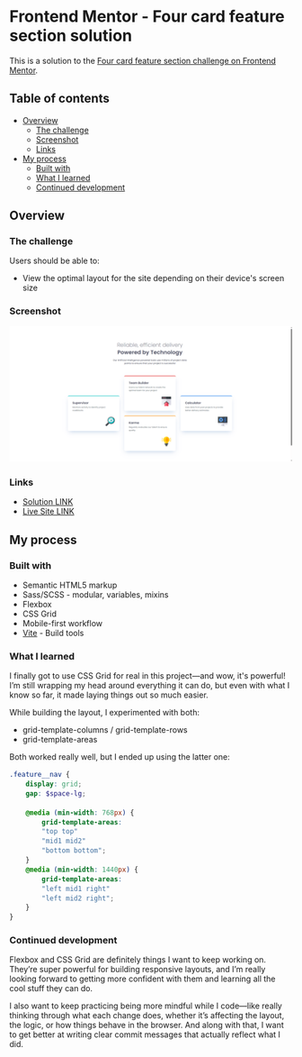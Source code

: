 # Frontend Mentor - Four card feature section solution

This is a solution to the [Four card feature section challenge on Frontend Mentor](https://www.frontendmentor.io/challenges/four-card-feature-section-weK1eFYK).
## Table of contents

- [Overview](#overview)
  - [The challenge](#the-challenge)
  - [Screenshot](#screenshot)
  - [Links](#links)
- [My process](#my-process)
  - [Built with](#built-with)
  - [What I learned](#what-i-learned)
  - [Continued development](#continued-development)

## Overview

### The challenge

Users should be able to:

- View the optimal layout for the site depending on their device's screen size

### Screenshot

![](./public/images/project%20screenshot.png)

### Links

- [Solution LINK](https://www.frontendmentor.io/solutions/responsive-four-card-feature-using-css-grid-fqj-eUcwaS)
- [Live Site LINK](https://networksentinel.github.io/Frontend-Mentor-Challenge---Four-card-feature-section/)

## My process

### Built with

- Semantic HTML5 markup
- Sass/SCSS - modular, variables, mixins
- Flexbox
- CSS Grid
- Mobile-first workflow
- [Vite](https://vite.dev/) - Build tools

### What I learned

I finally got to use CSS Grid for real in this project—and wow, it's powerful! I’m still wrapping my head around everything it can do, but even with what I know so far, it made laying things out so much easier.

While building the layout, I experimented with both:
- grid-template-columns / grid-template-rows
- grid-template-areas

Both worked really well, but I ended up using the latter one:
```scss
.feature__nav {
    display: grid;
    gap: $space-lg;

    @media (min-width: 768px) {
        grid-template-areas: 
        "top top"
        "mid1 mid2"
        "bottom bottom";
    }
    @media (min-width: 1440px) {
        grid-template-areas: 
        "left mid1 right"
        "left mid2 right";
    }
}
```

### Continued development

Flexbox and CSS Grid are definitely things I want to keep working on. They’re super powerful for building responsive layouts, and I’m really looking forward to getting more confident with them and learning all the cool stuff they can do.

I also want to keep practicing being more mindful while I code—like really thinking through what each change does, whether it’s affecting the layout, the logic, or how things behave in the browser. And along with that, I want to get better at writing clear commit messages that actually reflect what I did.